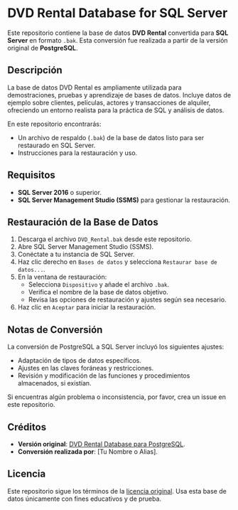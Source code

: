 # DVD Rental Database for SQL Server

Este repositorio contiene la base de datos **DVD Rental** convertida para **SQL Server** en formato `.bak`. Esta conversión fue realizada a partir de la versión original de **PostgreSQL**.

## Descripción

La base de datos DVD Rental es ampliamente utilizada para demostraciones, pruebas y aprendizaje de bases de datos. Incluye datos de ejemplo sobre clientes, películas, actores y transacciones de alquiler, ofreciendo un entorno realista para la práctica de SQL y análisis de datos.

En este repositorio encontrarás:

- Un archivo de respaldo (`.bak`) de la base de datos listo para ser restaurado en SQL Server.
- Instrucciones para la restauración y uso.

## Requisitos

- **SQL Server 2016** o superior.
- **SQL Server Management Studio (SSMS)** para gestionar la restauración.

## Restauración de la Base de Datos

1. Descarga el archivo `DVD_Rental.bak` desde este repositorio.
2. Abre SQL Server Management Studio (SSMS).
3. Conéctate a tu instancia de SQL Server.
4. Haz clic derecho en `Bases de datos` y selecciona `Restaurar base de datos...`.
5. En la ventana de restauración:
   - Selecciona `Dispositivo` y añade el archivo `.bak`.
   - Verifica el nombre de la base de datos objetivo.
   - Revisa las opciones de restauración y ajustes según sea necesario.
6. Haz clic en `Aceptar` para iniciar la restauración.

## Notas de Conversión

La conversión de PostgreSQL a SQL Server incluyó los siguientes ajustes:

- Adaptación de tipos de datos específicos.
- Ajustes en las claves foráneas y restricciones.
- Revisión y modificación de las funciones y procedimientos almacenados, si existían.

Si encuentras algún problema o inconsistencia, por favor, crea un issue en este repositorio.

## Créditos

- **Versión original**: [DVD Rental Database para PostgreSQL](https://www.postgresql.org/ftp/projects/pgFoundry/dbsamples/).
- **Conversión realizada por**: [Tu Nombre o Alias].

## Licencia

Este repositorio sigue los términos de la [licencia original](https://www.postgresql.org/about/licence/). Usa esta base de datos únicamente con fines educativos y de prueba.
